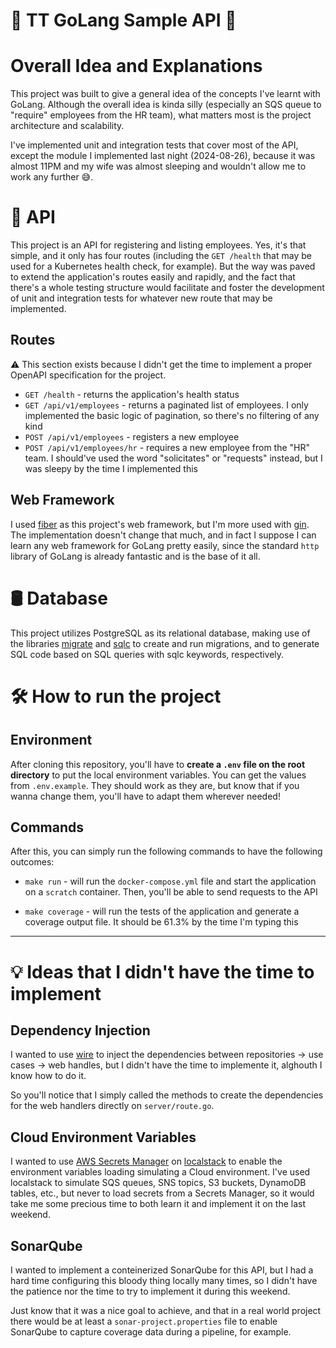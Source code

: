 # 🧢 TT GoLang Sample API 🧢

# Overall Idea and Explanations

This project was built to give a general idea of the concepts I've learnt with GoLang. Although the overall idea is kinda silly (especially an SQS queue to "require" employees from the HR team), what matters most is the project architecture and scalability.

I've implemented unit and integration tests that cover most of the API, except the module I implemented last night (2024-08-26), because it was almost 11PM and my wife was almost sleeping and wouldn't allow me to work any further 😅.

# 🥷 API

This project is an API for registering and listing employees. Yes, it's that simple, and it only has four routes (including the `GET /health` that may be used for a Kubernetes health check, for example). But the way was paved to extend the application's routes easily and rapidly, and the fact that there's a whole testing structure would facilitate and foster the development of unit and integration tests for whatever new route that may be implemented.

## Routes

⚠️ This section exists because I didn't get the time to implement a proper OpenAPI specification for the project.

* `GET /health` - returns the application's health status
* `GET /api/v1/employees` - returns a paginated list of employees. I only implemented the basic logic of pagination, so there's no filtering of any kind
* `POST /api/v1/employees` - registers a new employee
* `POST /api/v1/employees/hr` - requires a new employee from the "HR" team. I should've used the word "solicitates" or "requests" instead, but I was sleepy by the time I implemented this

## Web Framework

I used [fiber](https://github.com/gofiber/fiber) as this project's web framework, but I'm more used with [gin](https://github.com/gin-gonic/gin). The implementation doesn't change that much, and in fact I suppose I can learn any web framework for GoLang pretty easily, since the standard `http` library of GoLang is already fantastic and is the base of it all.

# 🛢️ Database

This project utilizes PostgreSQL as its relational database, making use of the libraries [migrate](https://github.com/golang-migrate/migrate) and [sqlc](https://sqlc.dev/) to create and run migrations, and to generate SQL code based on SQL queries with sqlc keywords, respectively.

# 🛠️ How to run the project

## Environment

After cloning this repository, you'll have to **create a `.env` file on the root directory** to put the local environment variables. You can get the values from `.env.example`. They should work as they are, but know that if you wanna change them, you'll have to adapt them wherever needed!

## Commands

After this, you can simply run the following commands to have the following outcomes:

* `make run` - will run the `docker-compose.yml` file and start the application on a `scratch` container. Then, you'll be able to send requests to the API

* `make coverage` - will run the tests of the application and generate a coverage output file. It should be 61.3% by the time I'm typing this

---

# 💡 Ideas that I didn't have the time to implement

## Dependency Injection

I wanted to use [wire](https://github.com/google/wire) to inject the dependencies between repositories -> use cases -> web handles, but I didn't have the time to implemente it, alghouth I know how to do it.

So you'll notice that I simply called the methods to create the dependencies for the web handlers directly on `server/route.go`.

## Cloud Environment Variables

I wanted to use [AWS Secrets Manager](https://aws.amazon.com/pt/secrets-manager) on [localstack](https://github.com/localstack/localstack) to enable the environment variables loading simulating a Cloud environment. I've used localstack to simulate SQS queues, SNS topics, S3 buckets, DynamoDB tables, etc., but never to load secrets from a Secrets Manager, so it would take me some precious time to both learn it and implement it on the last weekend.

## SonarQube

I wanted to implement a conteinerized SonarQube for this API, but I had a hard time configuring this bloody thing locally many times, so I didn't have the patience nor the time to try to implement it during this weekend.

Just know that it was a nice goal to achieve, and that in a real world project there would be at least a `sonar-project.properties` file to enable SonarQube to capture coverage data during a pipeline, for example.